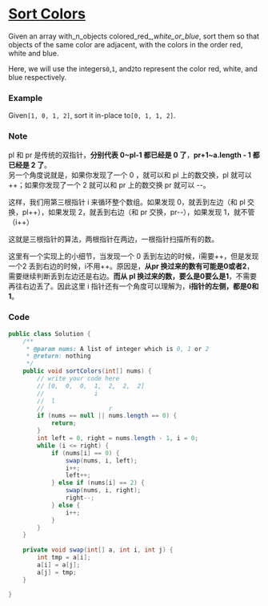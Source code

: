 # [Sort Colors](https://www.lintcode.com/problem/sort-colors/description)

Given an array with_n\_objects colored\_red_,_white\_or\_blue_, sort them so that objects of the same color are adjacent, with the colors in the order red, white and blue.

Here, we will use the integers`0`,`1`, and`2`to represent the color red, white, and blue respectively.

### Example

Given`[1, 0, 1, 2]`, sort it in-place to`[0, 1, 1, 2]`.

### Note

pl 和 pr 是传统的双指针，**分别代表 0~pl-1 都已经是 0 了**，**pr+1~a.length - 1 都已经是 2 了**。  
另一个角度说就是，如果你发现了一个 0 ，就可以和 pl 上的数交换，pl 就可以 ++；如果你发现了一个 2 就可以和 pr 上的数交换 pr 就可以 --。

这样，我们用第三根指针 i 来循环整个数组。如果发现 0，就丢到左边（和 pl 交换，pl++），如果发现 2，就丢到右边（和 pr 交换，pr--），如果发现 1，就不管（i++）

这就是三根指针的算法，两根指针在两边，一根指针扫描所有的数。

这里有一个实现上的小细节，当发现一个 0 丢到左边的时候，i需要++，但是发现一个2 丢到右边的时候，i不用++。原因是，**从pr 换过来的数有可能是0或者2**，需要继续判断丢到左边还是右边。**而从 pl 换过来的数，要么是0要么是1**，不需要再往右边丢了。因此这里 i 指针还有一个角度可以理解为，**i指针的左侧，都是0和1**。

### Code

```java
public class Solution {
    /**
     * @param nums: A list of integer which is 0, 1 or 2 
     * @return: nothing
     */
    public void sortColors(int[] nums) {
        // write your code here
        // [0,  0,  0,  1,  2,  2,  2]
        //              i
        //  l
        //                  r
        if (nums == null || nums.length == 0) {
            return;
        }
        int left = 0, right = nums.length - 1, i = 0;
        while (i <= right) {
            if (nums[i] == 0) {
                swap(nums, i, left);
                i++;
                left++;
            } else if (nums[i] == 2) {
                swap(nums, i, right);
                right--;
            } else {
                i++;
            }
        }
    }
    
    private void swap(int[] a, int i, int j) {
        int tmp = a[i];
        a[i] = a[j];
        a[j] = tmp;
    }
    
}
```



